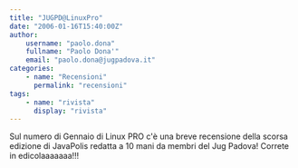 ```yaml
---
title: "JUGPD@LinuxPro"
date: "2006-01-16T15:40:00Z"
author:
    username: "paolo.dona"
    fullname: "Paolo Dona'"
    email: "paolo.dona@jugpadova.it"
categories:
    - name: "Recensioni"
      permalink: "recensioni"
tags:
    - name: "rivista"
      display: "rivista"
---
```

Sul numero di Gennaio di Linux PRO c'&egrave; una breve recensione della scorsa edizione di JavaPolis redatta a 10 mani da membri del Jug Padova!
Correte in edicolaaaaaaa!!!

